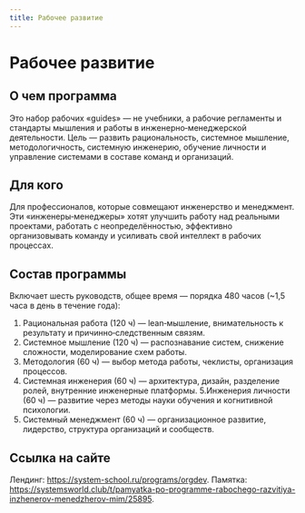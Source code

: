 ```yaml
---
title: Рабочее развитие
---
```


# Рабочее развитие
## О чем программа
Это набор рабочих «guides» — не учебники, а рабочие регламенты и стандарты мышления и работы в инженерно‑менеджерской деятельности. Цель — развить рациональность, системное мышление, методологичность, системную инженерию, обучение личности и управление системами в составе команд и организаций. 

## Для кого
Для профессионалов, которые совмещают инженерство и менеджмент. Эти «инженеры‑менеджеры» хотят улучшить работу над реальными проектами, работать с неопределённостью, эффективно организовывать команду и усиливать свой интеллект в рабочих процессах. 


## Состав программы
Включает шесть руководств, общее время — порядка 480 часов (~1,5 часа в день в течение года):
1. Рациональная работа (120 ч) — lean‑мышление, внимательность к результату и причинно‑следственным связям.
2. Системное мышление (120 ч) — распознавание систем, снижение сложности, моделирование схем работы.
3. Методология (60 ч) — выбор метода работы, чеклисты, организация процессов.
4. Системная инженерия (60 ч) — архитектура, дизайн, разделение ролей, внутренние инженерные платформы.
5.Инженерия личности (60 ч) — развитие через методы науки обучения и когнитивной психологии.
6. Системный менеджмент (60 ч) — организационное развитие, лидерство, структура организаций и сообществ.

## Ссылка на сайте
Лендинг: https://system-school.ru/programs/orgdev.
Памятка: https://systemsworld.club/t/pamyatka-po-programme-rabochego-razvitiya-inzhenerov-menedzherov-mim/25895.
